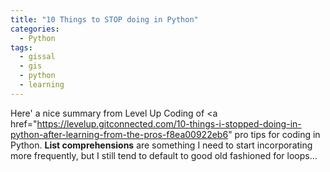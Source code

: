```yaml
---
title: "10 Things to STOP doing in Python"
categories:
  - Python
tags:
  - gissal
  - gis
  - python
  - learning
---
```


Here' a nice summary from Level Up Coding of <a href="https://levelup.gitconnected.com/10-things-i-stopped-doing-in-python-after-learning-from-the-pros-f8ea00922eb6"
pro tips for coding in Python</a>.  **List comprehensions** are something I need to start incorporating more frequently, but I still tend to default to good old fashioned for loops...
